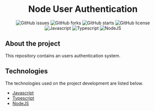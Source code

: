 <div align='justify'>

<div align='center'>

# **Node User Authentication**

</div>

<div align='center'>

![GitHub issues](https://img.shields.io/github/issues/gezielelyon/node_user_authentication)
![GitHub forks](https://img.shields.io/github/forks/gezielelyon/node_user_authentication)
![GitHub starts](https://img.shields.io/github/stars/gezielelyon/node_user_authentication)
![GitHub license](https://img.shields.io/github/license/gezielelyon/node_user_authentication)
![Javascript](https://img.shields.io/badge/Javascript-Language-yellow)
![Typescript](https://img.shields.io/badge/Typescript-Language-blue)
![NodeJS](https://img.shields.io/badge/NodeJS-Runtime-orange)

</div>

## **About the project**
This repository contains an users authentication system.


## **Technologies**
The technologies used on the project development are listed below.

- [Javascript](https://developer.mozilla.org/pt-BR/docs/Web/JavaScript)
- [Typescript](https://www.typescriptlang.org/)
- [NodeJS](https://nodejs.org/en)
</div>
